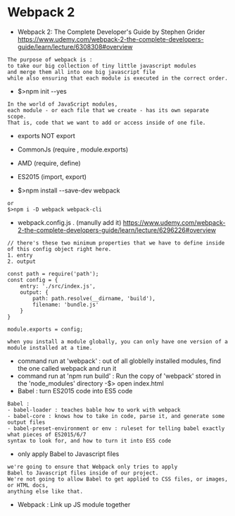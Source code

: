 # Webpack 2
- Webpack 2: The Complete Developer's Guide by Stephen Grider
https://www.udemy.com/webpack-2-the-complete-developers-guide/learn/lecture/6308308#overview
```
The purpose of webpack is :
to take our big collection of tiny little javascript modules 
and merge them all into one big javascript file 
while also ensuring that each module is executed in the correct order.
```
- $>npm init --yes

```
In the world of JavaScript modules,
each module - or each file that we create - has its own separate scope.
That is, code that we want to add or access inside of one file.
```
- exports NOT export
- CommonJs (require , module.exports)
- AMD (require, define)
- ES2015 (import, export)

- $>npm install --save-dev webpack
```
or
$>npm i -D webpack webpack-cli
```
- webpack.config.js . (manully add it)
https://www.udemy.com/webpack-2-the-complete-developers-guide/learn/lecture/6296226#overview
```
// there's these two minimum properties that we have to define inside of this config object right here.
1. entry
2. output 

const path = require('path');
const config = {
    entry: './src/index.js',
    output: {
        path: path.resolve(__dirname, 'build'),
        filename: 'bundle.js'
    }
}

module.exports = config;
```
```
when you install a module globally, you can only have one version of a module installed at a time.
```
- command run at 'webpack' : out of all globlelly installed modules, find the one called webpack and run it
- command run at 'npm run build' : Run the copy of 'webpack' stored in the 'node_modules' directory
-$> open index.html
- Babel : turn ES2015 code into ES5 code
```
Babel : 
- babel-loader : teaches bable how to work with webpack
- babel-core : knows how to take in code, parse it, and generate some output files
- babel-preset-environment or env : ruleset for telling babel exactly what pieces of ES2015/6/7 
syntax to look for, and how to turn it into ES5 code
```
- only apply Babel to Javascript files 
```
we're going to ensure that Webpack only tries to apply
Babel to Javascript files inside of our project.
We're not going to allow Babel to get applied to CSS files, or images, or HTML docs,
anything else like that.
```
- Webpack : Link up JS module together


